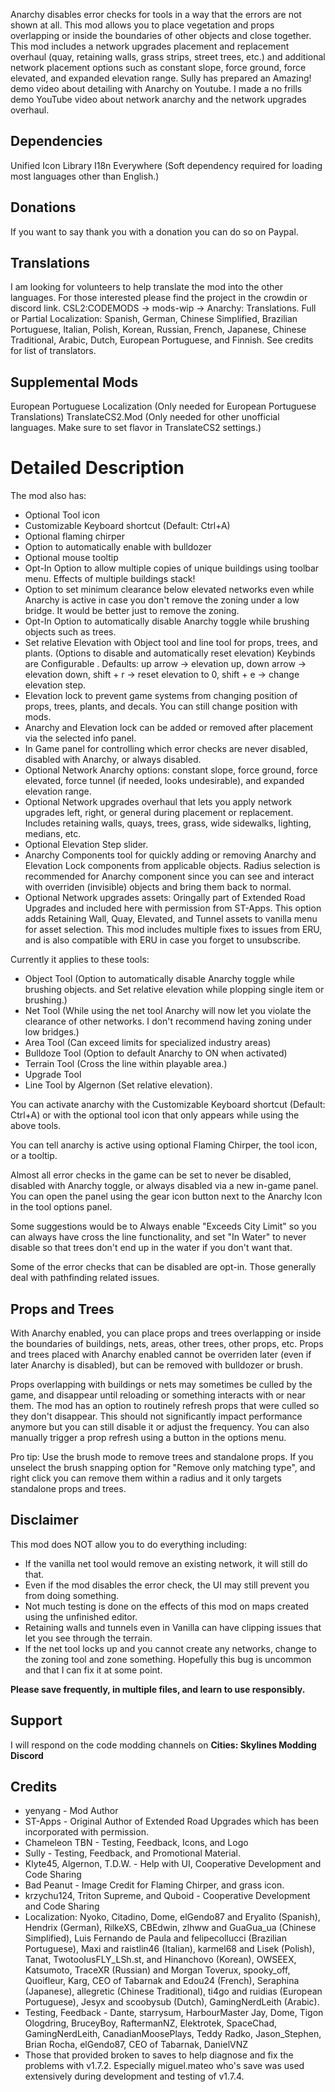 Anarchy disables error checks for tools in a way that the errors are not shown at all.
This mod allows you to place vegetation and props overlapping or inside the boundaries of other objects and close together.
This mod includes a network upgrades placement and replacement overhaul (quay, retaining walls, grass strips, street trees, etc.) and additional network placement options such as constant slope, force ground, force elevated, and expanded elevation range.
Sully has prepared an Amazing! demo video about detailing with Anarchy on Youtube. I made a no frills demo YouTube video about network anarchy and the network upgrades overhaul.

## Dependencies
Unified Icon Library
I18n Everywhere (Soft dependency required for loading most languages other than English.)

## Donations
If you want to say thank you with a donation you can do so on Paypal.

## Translations
I am looking for volunteers to help translate the mod into the other languages. For those interested please find the project in the crowdin or discord link. CSL2:CODEMODS -> mods-wip -> Anarchy: Translations.
Full or Partial Localization: Spanish, German, Chinese Simplified, Brazilian Portuguese, Italian, Polish, Korean, Russian, French, Japanese, Chinese Traditional, Arabic, Dutch, European Portuguese, and Finnish. See credits for list of translators.

## Supplemental Mods
European Portuguese Localization (Only needed for European Portuguese Translations)
TranslateCS2.Mod (Only needed for other unofficial languages. Make sure to set flavor in TranslateCS2 settings.)

# Detailed Description
The mod also has: 
* Optional Tool icon
* Customizable Keyboard shortcut (Default: Ctrl+A)
* Optional flaming chirper
* Option to automatically enable with bulldozer
* Optional mouse tooltip
* Opt-In Option to allow multiple copies of unique buildings using toolbar menu. Effects of multiple buildings stack!
* Option to set minimum clearance below elevated networks even while Anarchy is active in case you don't remove the zoning under a low bridge. It would be better just to remove the zoning.
* Opt-In Option to automatically disable Anarchy toggle while brushing objects such as trees.
* Set relative Elevation with Object tool and line tool for props, trees, and plants. (Options to disable and automatically reset elevation) Keybinds are Configurable . Defaults: up arrow -> elevation up, down arrow -> elevation down, shift + r -> reset elevation to 0, shift + e -> change elevation step. 
* Elevation lock to prevent game systems from changing position of props, trees, plants, and decals. You can still change position with mods.
* Anarchy and Elevation lock can be added or removed after placement via the selected info panel.
* In Game panel for controlling which error checks are never disabled, disabled with Anarchy, or always disabled.
* Optional Network Anarchy options: constant slope, force ground, force elevated, force tunnel (if needed, looks undesirable), and expanded elevation range.
* Optional Network upgrades overhaul that lets you apply network upgrades left, right, or general during placement or replacement. Includes retaining walls, quays, trees, grass, wide sidewalks, lighting, medians, etc.
* Optional Elevation Step slider.
* Anarchy Components tool for quickly adding or removing Anarchy and Elevation Lock components from applicable objects. Radius selection is recommended for Anarchy component since you can see and interact with overriden (invisible) objects and bring them back to normal.
* Optional Network upgrades assets: Oringally part of Extended Road Upgrades and included here with permission from ST-Apps. This option adds Retaining Wall, Quay, Elevated, and Tunnel assets to vanilla menu for asset selection. This mod includes multiple fixes to issues from ERU, and is also compatible with ERU in case you forget to unsubscribe.
 
Currently it applies to these tools:
* Object Tool (Option to automatically disable Anarchy toggle while brushing objects. and Set relative elevation while plopping single item or brushing.)
* Net Tool (While using the net tool Anarchy will now let you violate the clearance of other networks. I don't recommend having zoning under low bridges.)
* Area Tool (Can exceed limits for specialized industry areas)
* Bulldoze Tool (Option to default Anarchy to ON when activated)
* Terrain Tool (Cross the line within playable area.)
* Upgrade Tool
* Line Tool by Algernon (Set relative elevation).

You can activate anarchy with the Customizable Keyboard shortcut (Default: Ctrl+A) or with the optional tool icon that only appears while using the above tools.

You can tell anarchy is active using optional Flaming Chirper, the tool icon, or a tooltip.

Almost all error checks in the game can be set to never be disabled, disabled with Anarchy toggle, or always disabled via a new in-game panel. You can open the panel using the gear icon button next to the Anarchy Icon in the tool options panel.

Some suggestions would be to Always enable "Exceeds City Limit" so you can always have cross the line functionality, and set "In Water" to never disable so that trees don't end up in the water if you don't want that.

Some of the error checks that can be disabled are opt-in. Those generally deal with pathfinding related issues.

## Props and Trees
With Anarchy enabled, you can place props and trees overlapping or inside the boundaries of buildings, nets, areas, other trees, other props, etc. Props and trees placed with Anarchy enabled cannot be overriden later (even if later Anarchy is disabled), but can be removed with bulldozer or brush.

Props overlapping with buildings or nets may sometimes be culled by the game, and disappear until reloading or something interacts with or near them.
The mod has an option to routinely refresh props that were culled so they don't disappear. This should not significantly impact performance anymore but you can still disable it or adjust the frequency.
You can also manually trigger a prop refresh using a button in the options menu.

Pro tip: Use the brush mode to remove trees and standalone props. If you unselect the brush snapping option for "Remove only matching type", and right click you can remove them within a radius and it only targets standalone props and trees.

## Disclaimer
This mod does NOT allow you to do everything including:
* If the vanilla net tool would remove an existing network, it will still do that.
* Even if the mod disables the error check, the UI may still prevent you from doing something.
* Not much testing is done on the effects of this mod on maps created using the unfinished editor.
* Retaining walls and tunnels even in Vanilla can have clipping issues that let you see through the terrain.
* If the net tool locks up and you cannot create any networks, change to the zoning tool and zone something. Hopefully this bug is uncommon and that I can fix it at some point.

**Please save frequently, in multiple files, and learn to use responsibly.**

## Support
I will respond on the code modding channels on **Cities: Skylines Modding Discord**

## Credits 
* yenyang - Mod Author
* ST-Apps - Original Author of Extended Road Upgrades which has been incorporated with permission.
* Chameleon TBN - Testing, Feedback, Icons, and Logo
* Sully - Testing, Feedback, and Promotional Material.
* Klyte45, Algernon, T.D.W. - Help with UI, Cooperative Development and Code Sharing
* Bad Peanut - Image Credit for Flaming Chirper, and grass icon.
* krzychu124, Triton Supreme, and Quboid - Cooperative Development and Code Sharing
* Localization: Nyoko, Citadino, Dome, elGendo87 and Eryalito (Spanish), Hendrix (German), RilkeXS, CBEdwin, zlhww and GuaGua_ua (Chinese Simplified), Luis Fernando de Paula and felipecollucci (Brazilian Portuguese), Maxi and raistlin46 (Italian), karmel68 and Lisek (Polish), Tanat, TwotoolusFLY_LSh.st, and Hinanchovo (Korean), OWSEEX, Katsumoto, TraceXR (Russian) and Morgan Toverux, spooky_off, Quoifleur, Karg, CEO of Tabarnak and Edou24 (French), Seraphina (Japanese), allegretic (Chinese Traditional), ti4go and ruidias (European Portuguese), Jesyx and scoobysub (Dutch), GamingNerdLeith (Arabic).
* Testing, Feedback - Dante, starrysum, HarbourMaster Jay, Dome, Tigon Ologdring, BruceyBoy, RaftermanNZ, Elektrotek, SpaceChad, GamingNerdLeith, CanadianMoosePlays, Teddy Radko, Jason_Stephen, Brian Rocha, elGendo87, CEO of Tabarnak, DanielVNZ
* Those that provided broken to saves to help diagnose and fix the problems with v1.7.2. Especially miguel.mateo who's save was used extensively during development and testing of v1.7.4.